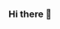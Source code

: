 ### Hi there 👋

<!--
**rsunluu/rsunluu** is a ✨ _special_ ✨ repository because its `README.md` (this file) appears on your GitHub profile.

Here are some ideas to get you started:

- 🔭 I’m currently working on quantum mechanics
- 🌱 I’m currently learning how to use GitHub
- 👯 I’m looking to collaborate on ...
- 🤔 I’m looking for help with ...
- 💬 Ask me about ...
- 📫 How to reach me: sunr25@mcmaster.ca
- 😄 Pronouns: she/her
- ⚡ Fun fact: I was born in the US, grew up in China, but now living in Canada
-->

